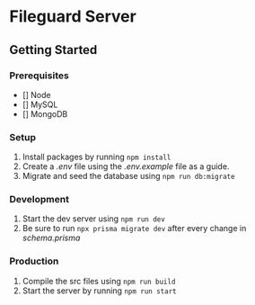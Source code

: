 # Fileguard Server

## Getting Started

### Prerequisites

- [] Node
- [] MySQL
- [] MongoDB

### Setup

1. Install packages by running `npm install`
2. Create a _.env_ file using the _.env.example_ file as a guide.
3. Migrate and seed the database using `npm run db:migrate`

### Development

1. Start the dev server using `npm run dev`
2. Be sure to run `npx prisma migrate dev` after every change in _schema.prisma_

### Production

1. Compile the src files using `npm run build`
2. Start the server by running `npm run start`
